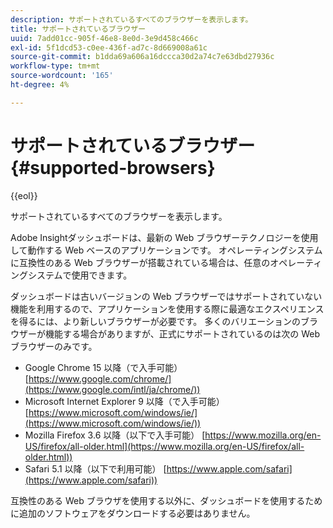 ```yaml
---
description: サポートされているすべてのブラウザーを表示します。
title: サポートされているブラウザー
uuid: 7add01cc-905f-46e8-8e0d-3e9d458c466c
exl-id: 5f1dcd53-c0ee-436f-ad7c-8d669008a61c
source-git-commit: b1dda69a606a16dccca30d2a74c7e63dbd27936c
workflow-type: tm+mt
source-wordcount: '165'
ht-degree: 4%

---
```


# サポートされているブラウザー{#supported-browsers}

{{eol}}

サポートされているすべてのブラウザーを表示します。

Adobe Insightダッシュボードは、最新の Web ブラウザーテクノロジーを使用して動作する Web ベースのアプリケーションです。 オペレーティングシステムに互換性のある Web ブラウザーが搭載されている場合は、任意のオペレーティングシステムで使用できます。

ダッシュボードは古いバージョンの Web ブラウザーではサポートされていない機能を利用するので、アプリケーションを使用する際に最適なエクスペリエンスを得るには、より新しいブラウザーが必要です。 多くのバリエーションのブラウザーが機能する場合がありますが、正式にサポートされているのは次の Web ブラウザーのみです。

* Google Chrome 15 以降（で入手可能） [https://www.google.com/chrome/](https://www.google.com/intl/ja/chrome/))
* Microsoft Internet Explorer 9 以降（で入手可能） [https://www.microsoft.com/windows/ie/](https://www.microsoft.com/windows/ie/))
* Mozilla Firefox 3.6 以降（以下で入手可能） [https://www.mozilla.org/en-US/firefox/all-older.html](https://www.mozilla.org/en-US/firefox/all-older.html))
* Safari 5.1 以降（以下で利用可能） [https://www.apple.com/safari](https://www.apple.com/safari))

互換性のある Web ブラウザを使用する以外に、ダッシュボードを使用するために追加のソフトウェアをダウンロードする必要はありません。
